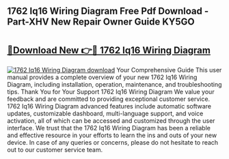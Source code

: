 ## 1762 Iq16 Wiring Diagram Free Pdf Download - Part-XHV New Repair Owner Guide KY5GO

# <h2><a href="http://dfh6pa1.blite.top/?on=1762+Iq16+Wiring+Diagram">🔗Download New 👉🔴 1762 Iq16 Wiring Diagram</a></h2>

[![1762 Iq16 Wiring Diagram download](https://i.imgur.com/lujVjoI.png)](http://dfh6pa1.blite.top/?on=1762+Iq16+Wiring+Diagram)
Your Comprehensive Guide This user manual provides a complete overview of your new 1762 Iq16 Wiring Diagram, including installation, operation, maintenance, and troubleshooting tips. Thank You for Your Support 1762 Iq16 Wiring Diagram We value your feedback and are committed to providing exceptional customer service. 1762 Iq16 Wiring Diagram advanced features include automatic software updates, customizable dashboard, multi-language support, and voice activation, all of which can be accessed and customized through the user interface. We trust that the 1762 Iq16 Wiring Diagram has been a reliable and effective resource in your efforts to learn the ins and outs of your new device. In case of any queries or concerns, please do not hesitate to reach out to our customer service team.
